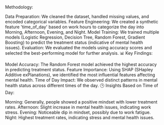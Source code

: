 Methodology:

Data Preparation: We cleaned the dataset, handled missing values, and encoded categorical variables.
Feature Engineering: We created a synthetic feature 'time_of_day' based on work hours to categorize the day into Morning, Afternoon, Evening, and Night.
Model Training: We trained multiple models (Logistic Regression, Decision Tree, Random Forest, Gradient Boosting) to predict the treatment status (indicative of mental health issues).
Evaluation: We evaluated the models using accuracy scores and selected the best-performing model for further analysis.
📊 Key Findings:

Model Accuracy: The Random Forest model achieved the highest accuracy in predicting treatment status.
Feature Importance: Using SHAP (SHapley Additive exPlanations), we identified the most influential features affecting mental health.
Time of Day Impact: We observed distinct patterns in mental health status across different times of the day.
🕒 Insights Based on Time of Day:

Morning: Generally, people showed a positive mindset with lower treatment rates.
Afternoon: Slight increase in mental health issues, indicating work stress.
Evening: Noticeable dip in mindset, possibly due to work fatigue.
Night: Highest treatment rates, indicating stress and mental health issues.

